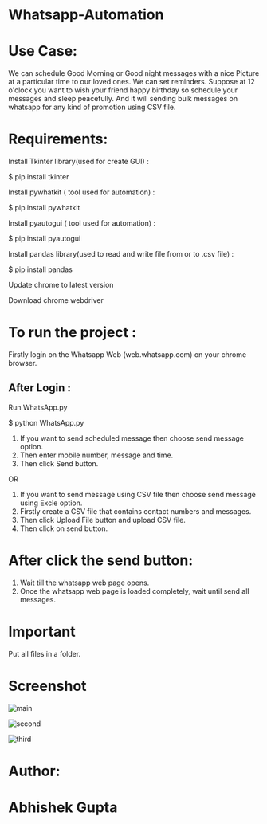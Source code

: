 # Whatsapp-Automation

# Use Case:
We can schedule Good Morning or Good night messages with a nice Picture at a particular time to our loved ones. We can set reminders. Suppose at 12 o'clock you want to wish your friend happy birthday so schedule your messages and sleep peacefully. And it will sending bulk messages on whatsapp for any kind of promotion using CSV file.


# Requirements:
Install Tkinter library(used for create GUI) :

$ pip install tkinter

Install pywhatkit ( tool used for automation) :

$ pip install pywhatkit

Install pyautogui ( tool used for automation) :

$ pip install pyautogui

Install pandas library(used to read and write file from or to .csv file) :

$ pip install pandas

Update chrome to latest version

Download chrome webdriver

# To run the project :
Firstly login on the Whatsapp Web (web.whatsapp.com) on your chrome browser.

## After Login :

Run WhatsApp.py

$ python WhatsApp.py


1. If you want to send scheduled message then choose send message option.
2. Then enter mobile number, message and time.
3. Then click Send button.

OR
1. If you want to send message using CSV file then choose send message using Excle option.
2. Firstly create a CSV file that contains contact numbers and messages.
3. Then click Upload File button and upload CSV file.
4. Then click on send button.

# After click the send button:
1. Wait till the whatsapp web page opens.
2. Once the whatsapp web page is loaded completely, wait until send all messages. 

# Important

Put all files in a folder.

# Screenshot

![main](https://user-images.githubusercontent.com/95033382/151716316-ee71e9e1-4aa8-4345-be96-4c0f48fce18c.PNG)

![second](https://user-images.githubusercontent.com/95033382/151716324-d95cafd1-2a6f-44c9-9623-829040dd58f6.PNG)

![third](https://user-images.githubusercontent.com/95033382/151716332-ab63e74d-433f-4551-be60-1574997c31a9.PNG)

# Author:

# Abhishek Gupta

